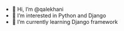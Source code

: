- 👋 Hi, I’m @qalekhani
- 👀 I’m interested in Python and Django
- 🌱 I’m currently learning Django framework

<!---
qalekhani/qalekhani is a ✨ special ✨ repository because its `README.md` (this file) appears on your GitHub profile.
You can click the Preview link to take a look at your changes.
--->
